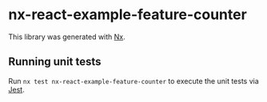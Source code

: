 # nx-react-example-feature-counter

This library was generated with [Nx](https://nx.dev).

## Running unit tests

Run `nx test nx-react-example-feature-counter` to execute the unit tests via [Jest](https://jestjs.io).

